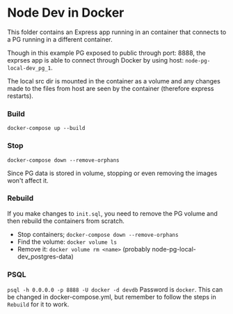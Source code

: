 # Node Dev in Docker

This folder contains an Express app running in an container that connects to a PG running in a different container.

Though in this example PG exposed to public through port: 8888, the exprses app is able to connect through Docker by using host: `node-pg-local-dev_pg_1`.

The local src dir is mounted in the container as a volume and any changes made to the files from host are seen by the container (therefore express restarts).

### Build
`docker-compose up --build`

### Stop
`docker-compose down --remove-orphans`

Since PG data is stored in volume, stopping or even removing the images won't affect it.

### Rebuild
If you make changes to `init.sql`, you need to remove the PG volume and then rebuild the containers from scratch.

* Stop containers; ``docker-compose down --remove-orphans``
* Find the volume: `docker volume ls`
* Remove it: `docker volume rm <name>` (probably node-pg-local-dev_postgres-data)

### PSQL
`psql -h 0.0.0.0 -p 8888 -U docker -d devdb` Password is `docker`. This can be changed in docker-compose.yml, but remember to follow the steps in `Rebuild` for it to work.
